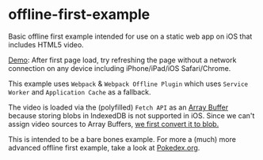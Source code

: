 # offline-first-example
Basic offline first example intended for use on a static web app on iOS that includes HTML5 video.

[Demo](https://persianturtle.github.io/offline-first-example/dist): After first page load, try refreshing the page without a network connection on any device including iPhone/iPad/iOS Safari/Chrome.

This example uses `Webpack` & `Webpack Offline Plugin` which uses `Service Worker` and `Application Cache` as a fallback.

The video is loaded via the (polyfilled) `Fetch API` as an [Array Buffer](https://developer.mozilla.org/en-US/docs/Web/API/Body/arrayBuffer) because storing blobs in IndexedDB is not supported in iOS. Since we can't assign video sources to Array Buffers, [we first convert it to blob.](http://stackoverflow.com/questions/40393488/mobile-safari-10-indexeddb-blobs/40625816#40625816)

This is intended to be a bare bones example. For more a (much) more advanced offline first example, take a look at [Pokedex.org](http://www.pocketjavascript.com/blog/2015/11/23/introducing-pokedex-org).
